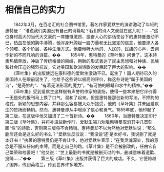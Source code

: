 # 相信自己的实力
　　1842年3月，在百老汇的社会图书馆里，著名作家爱默生的演讲激动了年轻的惠特曼： “谁说我们美国没有自己的诗篇呢？我们的诗人文豪就在这儿呢！……”这位身材高大的当代大文豪的一席慷慨激昂、振奋人心的讲话使台下的惠特曼激动不已，热血在他的胸中沸腾，他浑身升腾起一股力量和无比坚定的信念，他要渗入各个领域、各个阶层、各种生活方式。他要倾听大地的、人民的、民族的心声，去创作新的不同凡响的诗篇。�� 
　　1854年，惠特曼的《草叶集》问世了。这本诗集热情奔放，冲破了传统格律的束缚，用新的形式表达了民主思想和对种族、民族和社会压迫的强烈抗议。它对美国和欧洲诗歌的发展起了巨大的影响。�� 
　　《草叶集》的出版使远在康科德的爱默生激动不已。诞生了！国人期待已久的美国诗人在眼前诞生了，他给予这些诗以极高的评价，称这些诗是“属于美国的诗”，“是奇妙的”、“有着无法形容的魔力”，“有可怕的眼睛和水牛的精神。”�� 
　　《草叶集》受到爱默生这样很有声誉的作家的褒扬，使得一些本来把它评价得一无是处的报刊马上换了口气，温和了起来。但是惠特曼那创新的写法，不押韵的格式，新颖的思想内容，并非那么容易被大众所接受，他的《草叶集》并未因爱默生的赞扬而畅销。然而，惠特曼却从中增添了信心和勇气。1855年底，他印起了第二版，在这版中他又加进了二十首新诗。�� 
　　1860年，当惠特曼决定印行第三版《草叶集》，并将补进些新作时，爱默生竭力劝阻惠特曼取消其中几首刻画“性”的诗歌，否则第三版将不会畅销。惠特曼却不以为然地对爱默生说：“那么删后还会是这么好的书么？”爱默生反驳说：“我没说‘还’是本好书，我说删了就是本好书！”执著的惠特曼仍是不肯让步，他对爱默生表示：“在我灵魂深处，我的意念是不服从任何的束缚，而是走自己的路。《草叶集》是不会被删改的，任由它自己繁荣和枯萎吧！”他又说：“世上最脏的书就是被删灭过的书，删减意味着道歉、投降……”�� 
　　第三版《草叶集》出版并获得了巨大的成功。不久，它便跨越了国界，传到英格兰，传到世界许多地方。
 